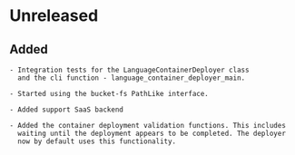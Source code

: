 # Unreleased

## Added
    - Integration tests for the LanguageContainerDeployer class
      and the cli function - language_container_deployer_main.

    - Started using the bucket-fs PathLike interface.

    - Added support SaaS backend

    - Added the container deployment validation functions. This includes
      waiting until the deployment appears to be completed. The deployer
      now by default uses this functionality.
